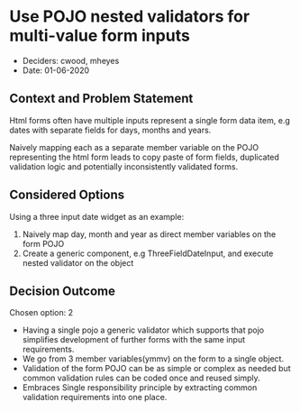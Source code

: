 # Use POJO nested validators for multi-value form inputs

* Deciders: cwood, mheyes
* Date: 01-06-2020

## Context and Problem Statement

Html forms often have multiple inputs represent a single form data item, e.g dates with separate fields for 
days, months and years.
 
Naively mapping each as a separate member variable on the POJO representing the html form 
leads to copy paste of form fields, duplicated validation logic and potentially inconsistently validated forms.

## Considered Options
Using a three input date widget as an example:
1. Naively map day, month and year as direct member variables on the form POJO
2. Create a generic component, e.g ThreeFieldDateInput, and execute nested validator on the object


## Decision Outcome

Chosen option: 2

* Having a single pojo a generic validator which supports that pojo simplifies development of further forms with the same input requirements.
* We go from 3 member variables(ymmv) on the form to a single object.
* Validation of the form POJO can be as simple or complex as needed but common validation rules can be coded once and reused simply.
* Embraces Single responsibility principle by extracting common validation requirements into one place.




